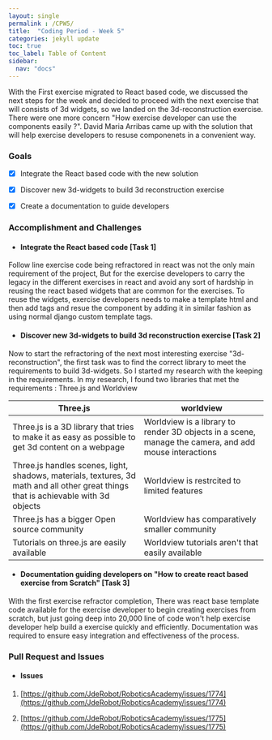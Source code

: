 ```yaml
---
layout: single
permalink : /CPW5/
title:  "Coding Period - Week 5"
categories: jekyll update
toc: true
toc_label: Table of Content
sidebar:
  nav: "docs"
---
```

With the First exercise migrated to React based code, we discussed the next steps for the week and decided to proceed with the next exercise that will consists of 3d widgets, so we landed on the 3d-reconstruction exercise. There were one more concern "How exercise developer can use the components easily ?". David Maria Arribas came up with the solution that will help exercise developers to resuse componenets in a convenient way.

### Goals

- [x] Integrate the React based code with the new solution 

- [x] Discover new 3d-widgets to build 3d reconstruction exercise 

- [x] Create a documentation to guide developers 
 

### Accomplishment and Challenges 

* #### Integrate the React based code \[Task 1\]

Follow line exercise code being refractored in react was not the only main requirement of the project, But for the exercise developers to carry the legacy in the different exercises in react and avoid any sort of hardship in reusing the react based widgets that are common for the exercises.
To reuse the widgets, exercise developers needs to make a template html and then add tags and resue the component by adding it in similar fashion as using normal django custom template tags. 

* #### Discover new 3d-widgets to build 3d reconstruction exercise \[Task 2\]

Now to start the refractoring of the next most interesting exercise "3d-reconstruction", the first task was to find the correct library to meet the requirements to build 3d-widgets. So I started my research with the keeping in the requirements. In my research, I found two libraries that met the requirements : Three.js and Worldview

| Three.js | worldview | 
|-------|--------|
| Three.js is a 3D library that tries to make it as easy as possible to get 3d content on a webpage| Worldview is a library to render 3D objects in a scene, manage the camera, and add mouse interactions |
| Three.js handles scenes, light, shadows, materials, textures, 3d math and all other great things that is achievable with 3d objects| Worldview is restrcited to limited features |
| Three.js has a bigger Open source community | Worldview has comparatively smaller community |
| Tutorials on three.js are easily available | Worldview tutorials aren't that easily available |

* #### Documentation guiding developers on "How to create react based exercise from Scratch" \[Task 3\]

With the first exercise refractor completion, There was react base template code available for the exercise developer to begin creating exercises from scratch, but just going deep into 20,000 line of code won't help exercise developer help build a exercise quickly and efficiently. Documentation was required to ensure easy integration and effectiveness of the process.

### Pull Request and Issues

* #### Issues

1. [https://github.com/JdeRobot/RoboticsAcademy/issues/1774](https://github.com/JdeRobot/RoboticsAcademy/issues/1774)

2. [https://github.com/JdeRobot/RoboticsAcademy/issues/1775](https://github.com/JdeRobot/RoboticsAcademy/issues/1775)